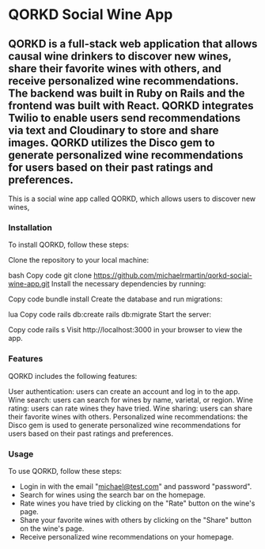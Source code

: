 # QORKD Social Wine App

## QORKD is a full-stack web application that allows causal wine drinkers to discover new wines, share their favorite wines with others, and receive personalized wine recommendations. The backend was built in Ruby on Rails and the frontend was built with React. QORKD integrates Twilio to enable users send recommendations via text and Cloudinary to store and share images. QORKD utilizes the Disco gem to generate personalized wine recommendations for users based on their past ratings and preferences.

This is a social wine app called QORKD, which allows users to discover new wines,

### Installation

To install QORKD, follow these steps:

Clone the repository to your local machine:

bash
Copy code
git clone https://github.com/michaelrmartin/qorkd-social-wine-app.git
Install the necessary dependencies by running:

Copy code
bundle install
Create the database and run migrations:

lua
Copy code
rails db:create
rails db:migrate
Start the server:

Copy code
rails s
Visit http://localhost:3000 in your browser to view the app.

### Features

QORKD includes the following features:

User authentication: users can create an account and log in to the app.
Wine search: users can search for wines by name, varietal, or region.
Wine rating: users can rate wines they have tried.
Wine sharing: users can share their favorite wines with others.
Personalized wine recommendations: the Disco gem is used to generate personalized wine recommendations for users based on their past ratings and preferences.

### Usage

To use QORKD, follow these steps:

- Login in with the email "michael@test.com" and password "password".
- Search for wines using the search bar on the homepage.
- Rate wines you have tried by clicking on the "Rate" button on the wine's page.
- Share your favorite wines with others by clicking on the "Share" button on the wine's page.
- Receive personalized wine recommendations on your homepage.

